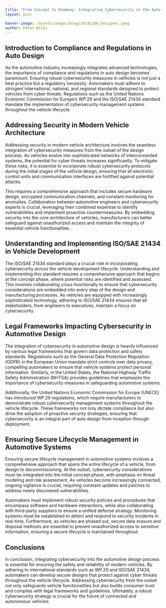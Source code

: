 ```yaml
---
title: "From Concept to Roadway: Integrating Cybersecurity in the Auto Design Processes"
layout: post

banner-image: /assets/images/blog/20241208_Designer.jpeg
author: Peter Wilks
---
```


## Introduction to Compliance and Regulations in Auto Design

As the automotive industry increasingly integrates advanced technologies, the importance of compliance and regulations in auto design becomes paramount. Ensuring robust cybersecurity measures in vehicles is not just a best practice but a regulatory necessity. Automakers must adhere to stringent international, national, and regional standards designed to protect vehicles from cyber threats. Regulations such as the United Nations Economic Commission for Europe’s WP.29 and the ISO/SAE 21434 standard mandate the implementation of cybersecurity management systems throughout the vehicle lifecycle.

## Addressing Security in Modern Vehicle Architecture

Addressing security in modern vehicle architecture involves the seamless integration of cybersecurity measures from the outset of the design process. As vehicles evolve into sophisticated networks of interconnected systems, the potential for cyber threats increases significantly. To mitigate these risks, it is essential to incorporate robust cybersecurity protocols during the initial stages of the vehicle design, ensuring that all electronic control units and communication interfaces are fortified against potential attacks.

This requires a comprehensive approach that includes secure hardware design, encrypted communication channels, and constant monitoring for anomalies. Collaboration between automotive engineers and cybersecurity experts is crucial, leveraging their combined expertise to identify vulnerabilities and implement proactive countermeasures. By embedding security into the core architecture of vehicles, manufacturers can better safeguard against unauthorized access and maintain the integrity of essential vehicle functionalities.

## Understanding and Implementing ISO/SAE 21434 in Vehicle Development

The ISO/SAE 21434 standard plays a crucial role in incorporating cybersecurity across the vehicle development lifecycle. Understanding and implementing this standard requires a comprehensive approach that begins at the concept phase, where potential risks are identified and assessed. This involves collaborating cross-functionally to ensure that cybersecurity considerations are embedded into every step of the design and manufacturing processes. As vehicles are equipped with increasingly sophisticated technology, adhering to ISO/SAE 21434 ensures that all stakeholders, from engineers to executives, maintain a focus on cybersecurity.

## Legal Frameworks Impacting Cybersecurity in Automotive Design

The integration of cybersecurity in automotive design is heavily influenced by various legal frameworks that govern data protection and safety standards. Regulations such as the General Data Protection Regulation (GDPR) in the European Union mandate strict controls over data privacy, compelling automakers to ensure that vehicle systems protect personal information. Similarly, in the United States, the National Highway Traffic Safety Administration (NHTSA) provides guidelines that emphasize the importance of cybersecurity measures in safeguarding automotive systems.

Additionally, the United Nations Economic Commission for Europe (UNECE) has introduced WP.29 regulations, which require manufacturers to demonstrate robust cybersecurity management systems throughout the vehicle lifecycle. These frameworks not only dictate compliance but also drive the adoption of proactive security strategies, ensuring that cybersecurity is an integral part of auto design from inception through deployment.

## Ensuring Secure Lifecycle Management in Automotive Systems

Ensuring secure lifecycle management in automotive systems involves a comprehensive approach that spans the entire lifecycle of a vehicle, from design to decommissioning. At the outset, cybersecurity considerations must be integrated into the initial concept phase, with emphasis on threat modeling and risk assessment. As vehicles become increasingly connected, ongoing vigilance is crucial, requiring constant updates and patches to address newly discovered vulnerabilities.

Automakers must implement robust security policies and procedures that encompass software and hardware interactions, while also collaborating with third-party suppliers to ensure a unified defense strategy. Monitoring systems must be established to detect and respond to security incidents in real-time. Furthermore, as vehicles are phased out, secure data erasure and disposal methods are essential to prevent unauthorized access to sensitive information, ensuring a secure lifecycle is maintained throughout.

## Conclusions

In conclusion, integrating cybersecurity into the automotive design process is essential for ensuring the safety and reliability of modern vehicles. By adhering to international standards such as WP.29 and ISO/SAE 21434, automakers can develop secure designs that protect against cyber threats throughout the vehicle lifecycle. Addressing cybersecurity from the outset not only safeguards vehicle functionalities but also builds consumer trust and complies with legal frameworks and guidelines. Ultimately, a robust cybersecurity strategy is crucial for the future of connected and autonomous vehicles
